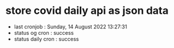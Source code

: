 # store covid daily api as json data

- last cronjob : Sunday, 14 August 2022 13:27:31
- status og cron : success
- status daily cron : success
      
      